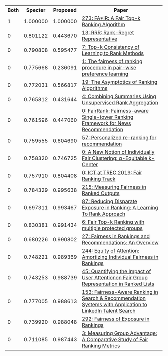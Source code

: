 <html><table><tr>
<th>Both</th>
<th>Specter</th>
<th>Proposed</th>
<th>Paper</th>
</tr>
<tr>
<td>1</td>
<td>1.000000</td>
<td>1.000000</td>
<td><a href="https://www.semanticscholar.org/paper/1d0b61503222191fe85c7bd112f91036f6a5028e">273: FA*IR: A Fair Top-k Ranking Algorithm</a></td>
</tr>
<tr>
<td>0</td>
<td>0.801122</td>
<td>0.443670</td>
<td><a href="https://www.semanticscholar.org/paper/d90ff1663bfb5bca24eba528e98eb07a934aa235">13: RRR: Rank-Regret Representative</a></td>
</tr>
<tr>
<td>0</td>
<td>0.790808</td>
<td>0.595477</td>
<td><a href="https://www.semanticscholar.org/paper/a836eb9f0239732df43b12db4e6bee7b3a463e18">7: Top-k Consistency of Learning to Rank Methods</a></td>
</tr>
<tr>
<td>0</td>
<td>0.775668</td>
<td>0.236091</td>
<td><a href="https://www.semanticscholar.org/paper/7833bd02cbc034957e9e975c0ab65c98fa9da596">1: The fairness of ranking procedure in pair-wise preference learning</a></td>
</tr>
<tr>
<td>0</td>
<td>0.772031</td>
<td>0.566817</td>
<td><a href="https://www.semanticscholar.org/paper/f0a111a785993701b15e1d0d55ebd29d869223d9">19: The Asymptotics of Ranking Algorithms</a></td>
</tr>
<tr>
<td>0</td>
<td>0.765812</td>
<td>0.431644</td>
<td><a href="https://www.semanticscholar.org/paper/df2b49056ba2a5cb5e9e667489d7a6ffe93e70ae">4: Combining Summaries Using Unsupervised Rank Aggregation</a></td>
</tr>
<tr>
<td>0</td>
<td>0.761596</td>
<td>0.447060</td>
<td><a href="https://www.semanticscholar.org/paper/92df02d76e64c6740ae7386f1154c3152531fd84">0: FairRank: Fairness-aware Single-tower Ranking Framework for News Recommendation</a></td>
</tr>
<tr>
<td>0</td>
<td>0.759555</td>
<td>0.604690</td>
<td><a href="https://www.semanticscholar.org/paper/85dabacafc8ccfc958109426cdbbf7b64b54cc3c">57: Personalized re-ranking for recommendation</a></td>
</tr>
<tr>
<td>0</td>
<td>0.758320</td>
<td>0.746725</td>
<td><a href="https://www.semanticscholar.org/paper/ba9c7dfbe71307b8605f71f90d76ff72433f2079">0: A New Notion of Individually Fair Clustering: α-Equitable k-Center</a></td>
</tr>
<tr>
<td>0</td>
<td>0.757910</td>
<td>0.804408</td>
<td><a href="https://www.semanticscholar.org/paper/211f8647c9b2003cd61a99c90236eba3324d4031">0: ICT at TREC 2019: Fair Ranking Track</a></td>
</tr>
<tr>
<td>0</td>
<td>0.784329</td>
<td>0.995638</td>
<td><a href="https://www.semanticscholar.org/paper/54393398ce0011647e3d07dfc86f1bd6f472c66a">215: Measuring Fairness in Ranked Outputs</a></td>
</tr>
<tr>
<td>0</td>
<td>0.697311</td>
<td>0.993467</td>
<td><a href="https://www.semanticscholar.org/paper/bab84c77e7e446bbe2579c59827efed597055321">87: Reducing Disparate Exposure in Ranking: A Learning To Rank Approach</a></td>
</tr>
<tr>
<td>0</td>
<td>0.830381</td>
<td>0.991434</td>
<td><a href="https://www.semanticscholar.org/paper/5f66948a693ee44045d121351c31a8c57fcbaf52">6: Fair Top-k Ranking with multiple protected groups</a></td>
</tr>
<tr>
<td>0</td>
<td>0.680226</td>
<td>0.990802</td>
<td><a href="https://www.semanticscholar.org/paper/ed2e68abd2e79baad1cc564982633afff4446fd5">27: Fairness in Rankings and Recommendations: An Overview</a></td>
</tr>
<tr>
<td>0</td>
<td>0.748221</td>
<td>0.989369</td>
<td><a href="https://www.semanticscholar.org/paper/630a718bead9ca7cee03bf9f1c7bd1db655d0ff7">244: Equity of Attention: Amortizing Individual Fairness in Rankings</a></td>
</tr>
<tr>
<td>0</td>
<td>0.743253</td>
<td>0.988739</td>
<td><a href="https://www.semanticscholar.org/paper/e501e4e958f3baa93c618bb3f3f9bb290133a78e">45: Quantifying the Impact of User Attentionon Fair Group Representation in Ranked Lists</a></td>
</tr>
<tr>
<td>0</td>
<td>0.777005</td>
<td>0.988613</td>
<td><a href="https://www.semanticscholar.org/paper/ef2c54044ab93189884829fa5ef47515e8da93a7">153: Fairness-Aware Ranking in Search & Recommendation Systems with Application to LinkedIn Talent Search</a></td>
</tr>
<tr>
<td>0</td>
<td>0.739920</td>
<td>0.988048</td>
<td><a href="https://www.semanticscholar.org/paper/4d9998452e13136608a28946f43e2575023d1ccc">292: Fairness of Exposure in Rankings</a></td>
</tr>
<tr>
<td>0</td>
<td>0.711085</td>
<td>0.987443</td>
<td><a href="https://www.semanticscholar.org/paper/460ac2c54fe6a53747e99a2d1d7c955427678f49">3: Measuring Group Advantage: A Comparative Study of Fair Ranking Metrics</a></td>
</tr>
</table></html>

